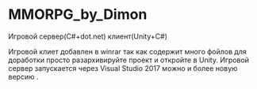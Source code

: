 # MMORPG_by_Dimon
Игровой сервер(C#+dot.net) клиент(Unity+C#)


Игровой клиет  добавлен в winrar так как содержит много фойлов  для доработки просто разархивируйте проект и откройте в Unity.
Игровой сервер запускается через  Visual Studio 2017 можно и более новую версию .
